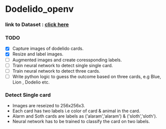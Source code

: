 # Dodelido_openv
### link to Dataset : [click here](https://drive.google.com/file/d/1neRs9rxjZBj3Mgrhrn2yiH2G3o-cbTla/view?usp=sharing)

### TODO
- [X] Capture images of dodelido cards. 
- [x] Resize and label images.
- [ ] Augmented images and create coressponding labels.
- [ ] Train neural network to detect single single card.
- [ ] Train neural network to detect three cards.
- [ ] Write python logic to guess the outcome based on three cards, e.g Blue, Lion , Dodelio etc.

### Detect Single card
- Images are reseized to 256x256x3.
- Each card has two labels i.e color of card & animal in the card.
- Alarm and Soth cards are labels as ('alaram','alaram') & ('sloth','sloth').
- Neural network has to be trained to classify the card on two labels.
